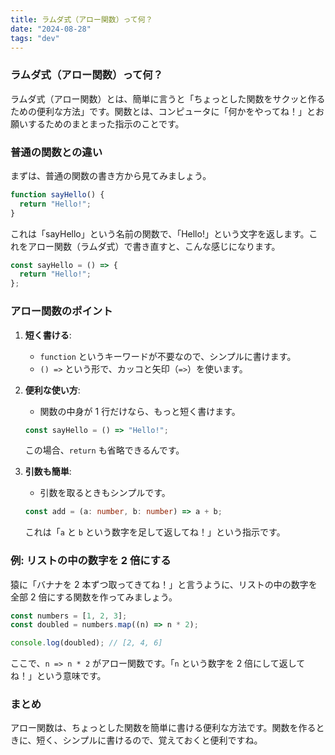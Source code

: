 ```yaml
---
title: ラムダ式（アロー関数）って何？
date: "2024-08-28"
tags: "dev"
---
```


### ラムダ式（アロー関数）って何？

ラムダ式（アロー関数）とは、簡単に言うと「ちょっとした関数をサクッと作るための便利な方法」です。関数とは、コンピュータに「何かをやってね！」とお願いするためのまとまった指示のことです。

### 普通の関数との違い

まずは、普通の関数の書き方から見てみましょう。

```typescript
function sayHello() {
  return "Hello!";
}
```

これは「sayHello」という名前の関数で、「Hello!」という文字を返します。これをアロー関数（ラムダ式）で書き直すと、こんな感じになります。

```typescript
const sayHello = () => {
  return "Hello!";
};
```

### アロー関数のポイント

1. **短く書ける**:

   - `function` というキーワードが不要なので、シンプルに書けます。
   - `() =>` という形で、カッコと矢印（`=>`）を使います。

2. **便利な使い方**:

   - 関数の中身が 1 行だけなら、もっと短く書けます。

   ```typescript
   const sayHello = () => "Hello!";
   ```

   この場合、`return` も省略できるんです。

3. **引数も簡単**:

   - 引数を取るときもシンプルです。

   ```typescript
   const add = (a: number, b: number) => a + b;
   ```

   これは「`a` と `b` という数字を足して返してね！」という指示です。

### 例: リストの中の数字を 2 倍にする

猿に「バナナを 2 本ずつ取ってきてね！」と言うように、リストの中の数字を全部 2 倍にする関数を作ってみましょう。

```typescript
const numbers = [1, 2, 3];
const doubled = numbers.map((n) => n * 2);

console.log(doubled); // [2, 4, 6]
```

ここで、`n => n * 2` がアロー関数です。「`n` という数字を 2 倍にして返してね！」という意味です。

### まとめ

アロー関数は、ちょっとした関数を簡単に書ける便利な方法です。関数を作るときに、短く、シンプルに書けるので、覚えておくと便利ですね。
